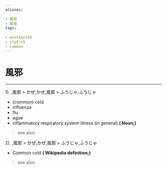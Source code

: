 ```yaml
---
aliases:
    
- 風邪
- 風邪
tags:
    
- wanikani50
- jlpt-n5
- common
---
```


# 風邪
---
1).
,風邪 > かぜ,かぜ,風邪 > ふうじゃ,ふうじゃ

- (common) cold
- influenza
- flu
- ague
- inflammatory respiratory system illness (in general)
**( Noun;)**
> see also: 
            
2).
,風邪 > かぜ,かぜ,風邪 > ふうじゃ,ふうじゃ

- Common cold
**( Wikipedia definition;)**
> see also: 
            